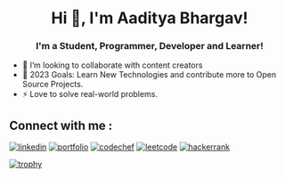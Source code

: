 <h1 align="center">Hi 👋, I'm Aaditya Bhargav! </h1>

<h3 align="center">I'm a Student, Programmer, Developer and Learner! </h3>

- 💞️ I’m looking to collaborate with content creators
- 🥅 2023 Goals: Learn New Technologies and contribute more to Open Source Projects.
- ⚡ Love to solve real-world problems.


## Connect with me :
[![linkedin](https://img.shields.io/badge/linkedin-0A66C2?style=for-the-badge&logo=linkedin&logoColor=white)](https://www.linkedin.com/in/aaditya-bhargav-34b424197/)
[![portfolio](https://img.shields.io/badge/portfolio-FA441D?style=for-the-badge&logo=ko-fi&logoColor=white)](https://aadityabhargav18.github.io/portfolio1/)
[![codechef](https://img.shields.io/badge/codechef-CD7F32?style=for-the-badge&logo=codechef&logoColor=white)](https://www.codechef.com/users/aadi_18)
[![leetcode](https://img.shields.io/badge/leetcode-FDE35B?style=for-the-badge&logo=leetcode&logoColor=white)](https://leetcode.com/beunique_18/)
[![hackerrank](https://img.shields.io/badge/hackerrank-04BF11?style=for-the-badge&logo=hackerrank&logoColor=white)](https://www.hackerrank.com/baaditya917)

[![trophy](https://github-profile-trophy.vercel.app/?username=aadityabhargav18)](https://github.com/aadityabhargav18/github-profile-trophy)



<!---
aadityabhargav18/aadityabhargav18 is a ✨ special ✨ repository because its `README.md` (this file) appears on your GitHub profile.
You can click the Preview link to take a look at your changes.
--->
